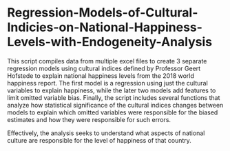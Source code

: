 # Regression-Models-of-Cultural-Indicies-on-National-Happiness-Levels-with-Endogeneity-Analysis
This script compiles data from multiple excel files to create 3 separate regression models using cultural indices defined by Professor Geert Hofstede to explain national happiness levels from the 2018 world happiness report. The first model is a regression using just the cultural variables to explain happiness, while the later two models add features to limit omitted variable bias. Finally, the script includes several functions that analyze how statistical significance of the cultural indices changes between models to explain which omitted variables were responsible for the biased estimates and how they were responsible for such errors.

Effectively, the analysis seeks to understand what aspects of national culture are responsible for the level of happiness of that country.
